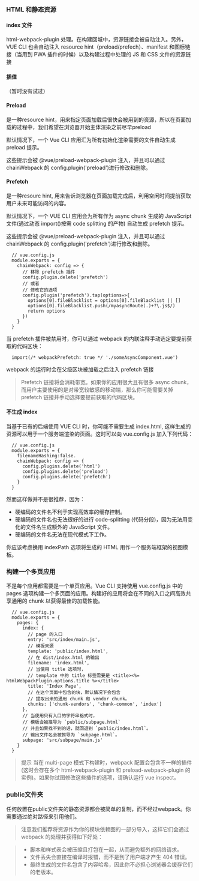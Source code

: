 ### HTML 和静态资源

#### index 文件

html-webpack-plugin 处理。在构建回城中，资源链接会被自动注入。另外，VUE CLI 也会自动注入 resource hint（preload/prefech）、manifest 和图标链接（当用到 PWA 插件的时候）以及构建过程中处理的 JS 和 CSS 文件的资源链接

#### 插值

（暂时没有试过）

#### Preload

  <link rel="preload">是一种resource hint，用来指定页面加载后很快会被用到的资源，所以在页面加载的过程中，我们希望在浏览器开始主体渲染之前尽早preload

默认情况下，一个 Vue CLI 应用汇为所有初始化渲染需要的文件自动生成 preload 提示。

这些提示会被 @vue/preload-webpack-plugin 注入，并且可以通过 chainWebpack 的 config.plugin('preload')进行修改和删除。

#### Prefetch

  <link rel="prefetch">是一种resourc hint, 用来告诉浏览器在页面加载完成后，利用空闲时间提前获取用户未来可能访问的内容。

默认情况下，一个 VUE CLI 应用会为所有作为 async chunk 生成的 JavaScript 文件(通过动态 import()按需 code splitting 的产物) 自动生成 prefetch 提示。

这些提示会被 @vue/preload-webpack-plugin 注入，并且可以通过 chainWebpack 的 config.plugin('prefetch')进行修改和删除。

      // vue.config.js
      module.exports = {
        chainWebpack: config => {
          // 移除 prefetch 插件
          config.plugin.delete('prefetch')
          // 或者
          // 修改它的选项
          config.plugin('prefetch').tap(options=>{
            options[0].fileBlacklist = options[0].fileBlacklist || []
            options[0].fileBlacklist.push(/myasyncRoute(.)+?\.js$/)
            return options
          })
        }
      }

当 prefetch 插件被禁用时，你可以通过 webpack 的内联注释手动选定要提前获取的代码区块：

      import(/* webpackPrefetch: true */ './someAsyncComponent.vue')

webpack 的运行时会在父级区块被加载之后注入 prefetch 链接

> Prefetch 链接将会消耗带宽。如果你的应用很大且有很多 async chunk，而用户主要使用的是对带宽较敏感的移动端，那么你可能需要关掉 prefetch 链接并手动选择要提前获取的代码区块。



#### 不生成 index

当基于已有的后端使用 VUE CLI 时，你可能不需要生成 index.html, 这样生成的资源可以用于一个服务端渲染的页面。这时可以向 vue.config.js 加入下列代码：

      // vue.config.js
      module.exports = {
        filenameHashing:false.
        chainWebpack: config => {
          config.plugins.delete('html')
          config.plugins.delete('preload')
          config.plugins.delete('prefetch')
        }
      }

然而这样做并不是很推荐，因为：

- 硬编码的文件名不利于实现高效率的缓存控制。
- 硬编码的文件名也无法很好的进行 code-splitting (代码分段)，因为无法用变化的文件名生成额外的 JavaScript 文件。
- 硬编码的文件名无法在现代模式下工作。

你应该考虑换用 indexPath 选项将生成的 HTML 用作一个服务端框架的视图模板。

### 构建一个多页应用

不是每个应用都需要是一个单页应用。Vue CLI 支持使用 vue.config.js 中的 pages 选项构建一个多页面的应用。构建好的应用将会在不同的入口之间高效共享通用的 chunk 以获得最佳的加载性能。

      // vue.config.js
      module.exports = {
        pages: {
          index: {
            // page 的入口
            entry: 'src/index/main.js',
            // 模板来源
            template: 'public/index.html',
            // 在 dist/index.html 的输出
            filename: 'index.html',
            // 当使用 title 选项时，
            // template 中的 title 标签需要是 <title><%= htmlWebpackPlugin.options.title %></title>
            title: 'Index Page',
            // 在这个页面中包含的块，默认情况下会包含
            // 提取出来的通用 chunk 和 vendor chunk。
            chunks: ['chunk-vendors', 'chunk-common', 'index']
          },
          // 当使用只有入口的字符串格式时，
          // 模板会被推导为 `public/subpage.html`
          // 并且如果找不到的话，就回退到 `public/index.html`。
          // 输出文件名会被推导为 `subpage.html`。
          subpage: 'src/subpage/main.js'
        }
      }

> 提示
> 当在 multi-page 模式下构建时，webpack 配置会包含不一样的插件 (这时会存在多个 html-webpack-plugin 和 preload-webpack-plugin 的实例)。如果你试图修改这些插件的选项，请确认运行 vue inspect。


### public文件夹 
  
  任何放置在public文件夹的静态资源都会被简单的复制，而不经过webpack。你需要通过绝对路径来引用他们。

> 注意我们推荐将资源作为你的模块依赖图的一部分导入，这样它们会通过 webpack 的处理并获得如下好处：

> * 脚本和样式表会被压缩且打包在一起，从而避免额外的网络请求。
> * 文件丢失会直接在编译时报错，而不是到了用户端才产生 404 错误。
> * 最终生成的文件名包含了内容哈希，因此你不必担心浏览器会缓存它们的老版本。
